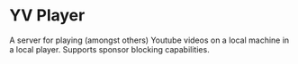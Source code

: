 # YV Player

A server for playing (amongst others) Youtube videos on a local machine in a local player. Supports sponsor blocking capabilities. 